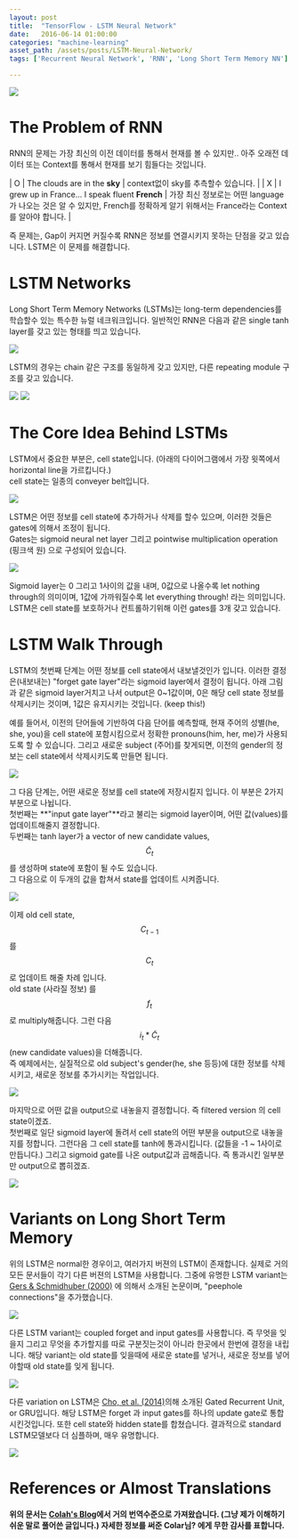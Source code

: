 ```yaml
---
layout: post
title:  "TensorFlow - LSTM Neural Network"
date:   2016-06-14 01:00:00
categories: "machine-learning"
asset_path: /assets/posts/LSTM-Neural-Network/
tags: ['Recurrent Neural Network', 'RNN', 'Long Short Term Memory NN']

---
```


<div>
    <img src="{{ page.asset_path }}wallpaper-weird-self-esteem.jpg" class="img-responsive img-rounded">
</div>



# The Problem of RNN

RNN의 문제는 가장 최신의 이전 데이터를 통해서 현재를 볼 수 있지만.. 
아주 오래전 데이터 또는 Context를 통해서 현재를 보기 힘들다는 것입니다.

| O | The clouds are in the **sky** | context없이 sky를 추측할수 있습니다. |
| X | I grew up in France... I speak fluent **French** | 가장 최신 정보로는 어떤 language가 나오는 것은 알 수 있지만, French를 정확하게 알기 위해서는 France라는 Context를 알아야 합니다. |
 
즉 문제는, Gap이 커지면 커질수록 RNN은 정보를 연결시키지 못하는 단점을 갖고 있습니다. 
LSTM은 이 문제를 해결합니다.

# LSTM Networks

Long Short Term Memory Networks (LSTMs)는 long-term dependencies를 학습할수 있는 특수한 뉴럴 네크워크입니다.
일반적인 RNN은 다음과 같은 single tanh layer를 갖고 있는 형태를 띄고 있습니다.

<img src="{{ page.asset_path }}LSTM3-SimpleRNN.png" class="img-responsive img-rounded">

LSTM의 경우는 chain 같은 구조를 동일하게 갖고 있지만, 다른 repeating module 구조를 갖고 있습니다.

<img src="{{ page.asset_path }}LSTM3-chain.png" class="img-responsive img-rounded">

<img src="{{ page.asset_path }}LSTM2-notation.png" class="img-responsive img-rounded">

# The Core Idea Behind LSTMs

LSTM에서 중요한 부분은, cell state입니다. (아래의 다이어그램에서 가장 윗쪽에서 horizontal line을 가르킵니다.)<br>
cell state는 일종의 conveyer belt입니다. 

<img src="{{ page.asset_path }}LSTM3-C-line.png" class="img-responsive img-rounded">

LSTM은 어떤 정보를 cell state에 추가하거나 삭제를 할수 있으며, 이러한 것들은 gates에 의해서 조정이 됩니다.<br>
Gates는 sigmoid neural net layer 그리고 pointwise multiplication operation (핑크색 원) 으로 구성되어 있습니다.

<img src="{{ page.asset_path }}LSTM3-gate.png" class="img-responsive img-rounded text-center">

Sigmoid layer는 0 그리고 1사이의 값을 내며, 0값으로 나올수록 let nothing through의 의미이며, 
1값에 가까워질수록 let everything through! 라는 의미입니다.
LSTM은 cell state를 보호하거나 컨트롤하기위해 이런 gates를 3개 갖고 있습니다.

# LSTM Walk Through


LSTM의 첫번째 단계는 어떤 정보를 cell state에서 내보낼것인가 입니다.
이러한 결정은(내보내는) "forget gate layer"라는 sigmoid layer에서 결정이 됩니다.
아래 그림과 같은 sigmoid layer거치고 나서 output은 0~1값이며, 0은 해당 cell state 정보를 삭제시키는 것이며, 
1값은 유지시키는 것입니다. (keep this!) 

예를 들어서, 이전의 단어들에 기반하여 다음 단어를 예측할때, 현재 주어의 성별(he, she, you)을 cell state에 포함시킴으로서 
정확한 pronouns(him, her, me)가 사용되도록 할 수 있습니다. 그리고 새로운 subject (주어)를 찾게되면, 이전의 gender의 정보는 
cell state에서 삭제시키도록 만들면 됩니다.

<img src="{{ page.asset_path }}LSTM3-focus-f.png" class="img-responsive img-rounded text-center">

그 다음 단계는, 어떤 새로운 정보를 cell state에 저장시킬지 입니다. 이 부분은 2가지 부분으로 나뉩니다.<br>
첫번째는 **"input gate layer"**라고 불리는 sigmoid layer이며, 어떤 값(values)를 업데이트해줄지 결정합니다.<br>
두번째는 tanh layer가 a vector of new candidate values, $$ \tilde{C}_t $$ 를 생성하며 state에 포함이 될 수도 있습니다.<br>
그 다음으로 이 두개의 값을 합쳐서 state를 업데이트 시켜줍니다.

<img src="{{ page.asset_path }}LSTM3-focus-i.png" class="img-responsive img-rounded text-center">

이제 old cell state, $$ C_{t-1} $$ 를 $$ C_{t} $$ 로 업데이트 해줄 차례 입니다. <br>
old state (사라질 정보) 를 $$ f_t $$로 multiply해줍니다. 그런 다음 $$ i_t*\tilde{C}_t $$(new candidate values)을 더해줍니다.<br>
즉 예제에서는, 실질적으로 old subject's gender(he, she 등등)에 대한 정보를 삭제시키고, 새로운 정보를 추가시키는 작업입니다.

<img src="{{ page.asset_path }}LSTM3-focus-C.png" class="img-responsive img-rounded text-center">

마지막으로 어떤 값을 output으로 내놓을지 결정합니다. 즉 filtered version 의 cell state이겠죠.<br>
첫번째로 일단 sigmoid layer에 돌려서 cell state의 어떤 부분을 output으로 내놓을지를 정합니다. 
그런다음 그 cell state를 tanh에 통과시킵니다. (값들을 -1 ~ 1사이로 만듭니다.) 그리고 sigmoid gate를 나온 output값과 곱해줍니다.
즉 통과시킨 일부분만 output으로 뽑히겠죠. 

<img src="{{ page.asset_path }}LSTM3-focus-o.png" class="img-responsive img-rounded text-center">

# Variants on Long Short Term Memory

위의 LSTM은 normal한 경우이고, 여러가지 버젼의 LSTM이 존재합니다. 
실제로 거의 모든 문서들이 각기 다른 버젼의 LSTM을 사용합니다. 
그중에 유명한  LSTM variant는 [Gers & Schmidhuber (2000)][Gers & Schmidhuber (2000)] 에 의해서 소개된 논문이며, "peephole connections"을 추가했습니다.

<img src="{{ page.asset_path }}LSTM3-var-peepholes.png" class="img-responsive img-rounded text-center">

다른 LSTM variant는 coupled forget and input gates를 사용합니다. 즉 무엇을 잊을지 그리고 무엇을 추가할지를 따로 구분짓는것이 아니라 한곳에서 한번에 결정을 내립니다.
해당 variant는 old state를 잊을때에 새로운 state를 넣거나, 새로운 정보를 넣어야할때 old state를 잊게 됩니다.

<img src="{{ page.asset_path }}LSTM3-var-tied.png" class="img-responsive img-rounded text-center">

다른 variation on LSTM은 [Cho, et al. (2014)][Cho, et al. (2014)]의해 소개된 Gated Recurrent Unit, or GRU입니다.
해당 LSTM은 forget 과 input gates를 하나의 update gate로 통합시킨것입니다.
또한 cell state와 hidden state를 합쳤습니다. 결과적으로 standard LSTM모델보다 더 심플하며, 매우 유명합니다.

<img src="{{ page.asset_path }}LSTM3-var-GRU.png" class="img-responsive img-rounded text-center">

# References or Almost Translations

**위의 문서는 [Colah's Blog][Colah's Blog]에서 거의 번역수준으로 가져왔습니다. (그냥 제가 이해하기 쉬운 말로 풀어쓴 글입니다.) 자세한 정보를 써준 Colar님? 에게 무한 감사를 표합니다.**



[Colah's Blog]: http://colah.github.io/posts/2015-08-Understanding-LSTMs/
[Gers & Schmidhuber (2000)]: ftp://ftp.idsia.ch/pub/juergen/TimeCount-IJCNN2000.pdf
[Cho, et al. (2014)]: http://arxiv.org/pdf/1406.1078v3.pdf